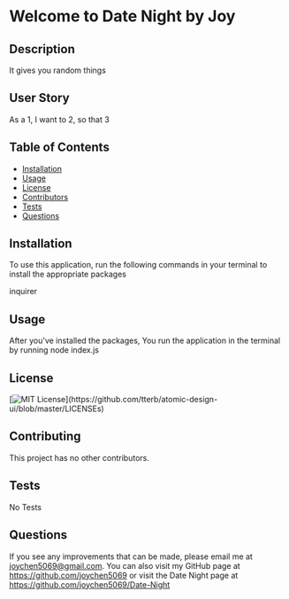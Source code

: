 # Welcome to Date Night by Joy

    
## Description
    
It gives you random things

## User Story

As a 1, I want to 2, so that 3

    
## Table of Contents
* [Installation](#installation)
* [Usage](#usage)
* [License](#license)
* [Contributors](#contributing)
* [Tests](#tests)
* [Questions](#questions)

    
## Installation

To use this application, run the following commands in your terminal to install the appropriate packages

inquirer

## Usage 

After you've installed the packages, You run the application in the terminal by running node index.js


## License
[![MIT License](https://img.shields.io/apm/l/atomic-design-ui.svg?)](https://github.com/tterb/atomic-design-ui/blob/master/LICENSEs) 

## Contributing
This project has no other contributors.

## Tests
No Tests

## Questions
    
If you see any improvements that can be made, please email me at joychen5069@gmail.com. You can also visit my GitHub page at https://github.com/joychen5069 or visit the Date Night page at https://github.com/joychen5069/Date-Night

    